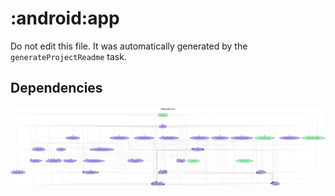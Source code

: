# :android:app

Do not edit this file.
It was automatically generated by the `generateProjectReadme` task.

## Dependencies
![](assets/module_dependency_graph.svg)